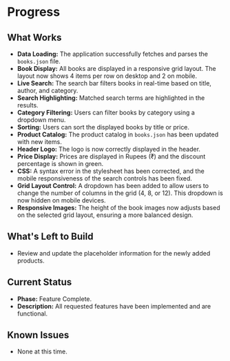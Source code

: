 # Progress

## What Works

-   **Data Loading:** The application successfully fetches and parses the `books.json` file.
-   **Book Display:** All books are displayed in a responsive grid layout. The layout now shows 4 items per row on desktop and 2 on mobile.
-   **Live Search:** The search bar filters books in real-time based on title, author, and category.
-   **Search Highlighting:** Matched search terms are highlighted in the results.
-   **Category Filtering:** Users can filter books by category using a dropdown menu.
-   **Sorting:** Users can sort the displayed books by title or price.
-   **Product Catalog:** The product catalog in `books.json` has been updated with new items.
-   **Header Logo:** The logo is now correctly displayed in the header.
-   **Price Display:** Prices are displayed in Rupees (₹) and the discount percentage is shown in green.
-   **CSS:** A syntax error in the stylesheet has been corrected, and the mobile responsiveness of the search controls has been fixed.
-   **Grid Layout Control:** A dropdown has been added to allow users to change the number of columns in the grid (4, 8, or 12). This dropdown is now hidden on mobile devices.
-   **Responsive Images:** The height of the book images now adjusts based on the selected grid layout, ensuring a more balanced design.

## What's Left to Build

-   Review and update the placeholder information for the newly added products.

## Current Status

-   **Phase:** Feature Complete.
-   **Description:** All requested features have been implemented and are functional.

## Known Issues

-   None at this time.